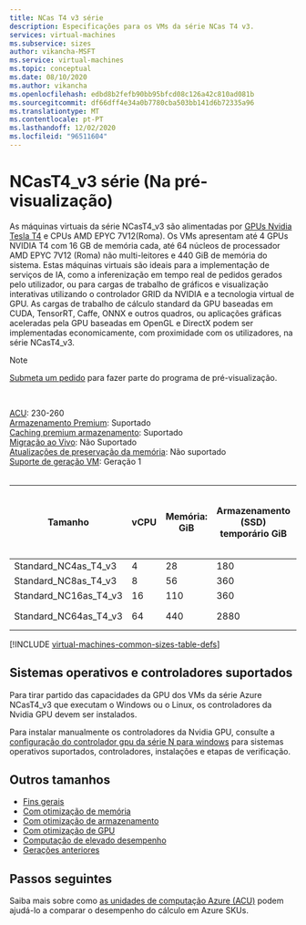 ```yaml
---
title: NCas T4 v3 série
description: Especificações para os VMs da série NCas T4 v3.
services: virtual-machines
ms.subservice: sizes
author: vikancha-MSFT
ms.service: virtual-machines
ms.topic: conceptual
ms.date: 08/10/2020
ms.author: vikancha
ms.openlocfilehash: edbd8b2fefb90bb95bfcd08c126a42c810ad081b
ms.sourcegitcommit: df66dff4e34a0b7780cba503bb141d6b72335a96
ms.translationtype: MT
ms.contentlocale: pt-PT
ms.lasthandoff: 12/02/2020
ms.locfileid: "96511604"
---
```

# <a name="ncast4_v3-series-in-preview"></a>NCasT4_v3 série (Na pré-visualização) 

As máquinas virtuais da série NCasT4_v3 são alimentadas por [GPUs Nvidia Tesla T4](https://www.nvidia.com/en-us/data-center/tesla-t4/) e CPUs AMD EPYC 7V12(Roma). Os VMs apresentam até 4 GPUs NVIDIA T4 com 16 GB de memória cada, até 64 núcleos de processador AMD EPYC 7V12 (Roma) não multi-leitores e 440 GiB de memória do sistema. Estas máquinas virtuais são ideais para a implementação de serviços de IA, como a inferenização em tempo real de pedidos gerados pelo utilizador, ou para cargas de trabalho de gráficos e visualização interativas utilizando o controlador GRID da NVIDIA e a tecnologia virtual de GPU. As cargas de trabalho de cálculo standard da GPU baseadas em CUDA, TensorRT, Caffe, ONNX e outros quadros, ou aplicações gráficas aceleradas pela GPU baseadas em OpenGL e DirectX podem ser implementadas economicamente, com proximidade com os utilizadores, na série NCasT4_v3.

> [!NOTe]
> [Submeta um pedido](https://aka.ms/NCT4v3Preview) para fazer parte do programa de pré-visualização.

<br>

[ACU](acu.md): 230-260<br>
[Armazenamento Premium](premium-storage-performance.md): Suportado<br>
[Caching premium armazenamento](premium-storage-performance.md): Suportado<br>
[Migração ao Vivo](maintenance-and-updates.md): Não Suportado<br>
[Atualizações de preservação da memória](maintenance-and-updates.md): Não suportado<br>
[Suporte de geração VM](generation-2.md): Geração 1<br>
<br>

| Tamanho | vCPU | Memória: GiB | Armazenamento (SSD) temporário GiB | GPU | Memória gpu: GiB | Discos de dados máximos | Max NICs / Largura de banda esperada (Mbps) |
| --- | --- | --- | --- | --- | --- | --- | --- |
| Standard_NC4as_T4_v3 |4 |28 |180 | 1 | 16 | 8 | 2 / 8000 |
| Standard_NC8as_T4_v3 |8 |56 |360 | 1 | 16 | 16 | 4 / 8000  |
| Standard_NC16as_T4_v3 |16 |110 |360 | 1 | 16 | 32 | 8 / 8000  |
| Standard_NC64as_T4_v3 |64 |440 |2880 | 4 | 64 | 32 | 8 / 32000  |


[!INCLUDE [virtual-machines-common-sizes-table-defs](../../includes/virtual-machines-common-sizes-table-defs.md)]

## <a name="supported-operating-systems-and-drivers"></a>Sistemas operativos e controladores suportados

Para tirar partido das capacidades da GPU dos VMs da série Azure NCasT4_v3 que executam o Windows ou o Linux, os controladores da Nvidia GPU devem ser instalados.

Para instalar manualmente os controladores da Nvidia GPU, consulte a [configuração do controlador gpu da série N para windows](./windows/n-series-driver-setup.md) para sistemas operativos suportados, controladores, instalações e etapas de verificação.

## <a name="other-sizes"></a>Outros tamanhos

- [Fins gerais](sizes-general.md)
- [Com otimização de memória](sizes-memory.md)
- [Com otimização de armazenamento](sizes-storage.md)
- [Com otimização de GPU](sizes-gpu.md)
- [Computação de elevado desempenho](sizes-hpc.md)
- [Gerações anteriores](sizes-previous-gen.md)

## <a name="next-steps"></a>Passos seguintes

Saiba mais sobre como [as unidades de computação Azure (ACU)](acu.md) podem ajudá-lo a comparar o desempenho do cálculo em Azure SKUs.
